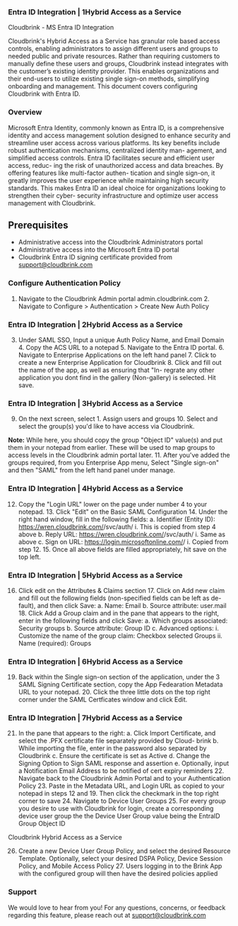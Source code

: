 ### Entra ID Integration | 1Hybrid Access as a Service

Cloudbrink - MS Entra ID Integration

Cloudbrink's Hybrid Access as a Service has granular role based access controls, enabling administrators to assign different users and groups to needed public and private resources. Rather than requiring customers to manually define these users and groups, Cloudbrink instead integrates with the customer’s existing identity provider. This enables organizations and their end-users to utilize existing single sign-on methods, simplifying onboarding and management. This document covers configuring Cloudbrink with Entra ID.

### Overview

Microsoft Entra Identity, commonly known as Entra ID, is a comprehensive identity and access management solution designed to enhance security and streamline user access across various platforms. Its key benefits include robust authentication mechanisms, centralized identity man- agement, and simplified access controls. Entra ID facilitates secure and efficient user access, reduc- ing the risk of unauthorized access and data breaches. By offering features like multi-factor authen- tication and single sign-on, it greatly improves the user experience while maintaining high security standards. This makes Entra ID an ideal choice for organizations looking to strengthen their cyber- security infrastructure and optimize user access management with Cloudbrink.

## Prerequisites

- Administrative access into the Cloudbrink Administrators portal
- Administrative access into the Microsoft Entra ID portal
- Cloudbrink Entra ID signing certificate provided from support@cloudbrink.com

### Configure Authentication Policy

1. Navigate to the Cloudbrink Admin portal admin.cloudbrink.com 2. Navigate to Configure > Authentication > Create New Auth Policy

### Entra ID Integration | 2Hybrid Access as a Service

3. Under SAML SSO, Input a unique Auth Policy Name, and Email Domain 4. Copy the ACS URL to a notepad 5. Navigate to the Entra ID portal. 6. Navigate to Enterprise Applications on the left hand panel 7. Click to create a new Enterprise Application for Cloudbrink 8. Click and fill out the name of the app, as well as ensuring that "In- regrate any other application you dont find in the gallery (Non-gallery) is selected. Hit save.

### Entra ID Integration | 3Hybrid Access as a Service

9. On the next screen, select 1. Assign users and groups 10. Select and select the group(s) you'd like to have access via Cloudbrink.

**Note:** While here, you should copy the group "Object ID" value(s) and put them in your notepad from earlier. These will be used to map groups to access levels in the Cloudbrink admin portal later. 11. After you've added the groups required, from you Enterprise App menu, Select "Single sign-on" and then "SAML" from the left hand panel under manage.

### Entra ID Integration | 4Hybrid Access as a Service

12. Copy the "Login URL" lower on the page under number 4 to your notepad. 13. Click "Edit" on the Basic SAML Configuration 14. Under the right hand window, fill in the following fields: a. Identifier (Entity ID): https://wren.cloudbrink.com/<example>/svc/auth/<example> i. This is copied from step 4 above b. Reply URL: https://wren.cloudbrink.com/<example>/svc/auth/<example> i. Same as above c. Sign on URL: https://login.microsoftonline.com/<example>/ i. Copied from step 12. 15. Once all above fields are filled appropriately, hit save on the top left.

### Entra ID Integration | 5Hybrid Access as a Service

16. Click edit on the Attributes & Claims section 17. Click on Add new claim and fill out the following fields (non-specified fields can be left as de- fault), and then click Save: a. Name: Email b. Source attribute: user.mail 18. Click Add a Group claim and in the pane that appears to the right, enter in the following fields and click Save: a. Which groups associated: Security groups b. Source attribute: Group ID c. Advanced options: i. Customize the name of the group claim: Checkbox selected Groups ii. Name (required): Groups

### Entra ID Integration | 6Hybrid Access as a Service

19. Back within the Single sign-on section of the application, under the 3 SAML Signing Certificate section, copy the App Fedearation Metadata URL to your notepad. 20. Click the three little dots on the top right corner under the SAML Certficates window and click Edit.

### Entra ID Integration | 7Hybrid Access as a Service

21. In the pane that appears to the right: a. Click Import Certificate, and select the .PFX certificate file separately provided by Cloud- brink b. While importing the file, enter in the password also separated by Cloudbrink c. Ensure the certificate is set as Active d. Change the Signing Option to Sign SAML response and assertion e. Optionally, input a Notification Email Address to be notified of cert expiry reminders 22. Navigate back to the Cloudbrink Admin Portal and to your Authentication Policy 23. Paste in the Metadata URL, and Login URL as copied to your notepad in steps 12 and 19. Then click the checkmark in the top right corner to save 24. Navigate to Device User Groups 25. For every group you desire to use with Cloudbrink for login, create a corresponding device user group the the Device User Group value being the EntraID Group Object ID

Cloudbrink Hybrid Access as a Service

26. Create a new Device User Group Policy, and select the desired Resource Template. Optionally, select your desired DSPA Policy, Device Session Policy, and Mobile Access Policy 27. Users logging in to the Brink App with the configured group will then have the desired policies applied

### Support

We would love to hear from you! For any questions, concerns, or feedback regarding this feature, please reach out at support@cloudbrink.com